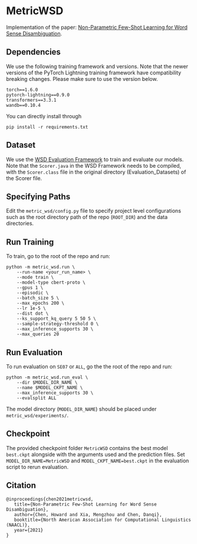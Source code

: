 # MetricWSD
Implementation of the paper: [Non-Parametric Few-Shot Learning for Word Sense Disambiguation](https://arxiv.org/abs/2104.12677).

## Dependencies
We use the following training framework and versions. Note that the newer versions of the PyTorch Lightning training framework have compatibility breaking changes. Please make sure to use the version below.

```
torch==1.6.0
pytorch-lightning==0.9.0
transformers==3.3.1
wandb==0.10.4
```

You can directly install through

```
pip install -r requirements.txt
```

## Dataset
We use the [WSD Evaluation Framework](http://lcl.uniroma1.it/wsdeval/) to train and evaluate our models. Note that the `Scorer.java` in the WSD Framework needs to be compiled, with the `Scorer.class` file in the original directory (Evaluation_Datasets) of the Scorer file.

## Specifying Paths
Edit the `metric_wsd/config.py` file to specify project level configurations such as the root directory path of the repo (`ROOT_DIR`) and the data directories.

## Run Training
To train, go to the root of the repo and run:

```
python -m metric_wsd.run \
    --run-name <your_run_name> \
    --mode train \
    --model-type cbert-proto \
    --gpus 1 \
    --episodic \
    --batch_size 5 \
    --max_epochs 200 \
    --lr 1e-5 \
    --dist dot \
    --ks_support_kq_query 5 50 5 \
    --sample-strategy-threshold 0 \
    --max_inference_supports 30 \
    --max_queries 20
```

## Run Evaluation
To run evaluation on `SE07` or `ALL`, go the the root of the repo and run:

```
python -m metric_wsd.run_eval \
    --dir $MODEL_DIR_NAME \
    --name $MODEL_CKPT_NAME \
    --max_inference_supports 30 \
    --evalsplit ALL
```
The model directory (`MODEL_DIR_NAME`) should be placed under `metric_wsd/experiments/`.

## Checkpoint
The provided checkpoint folder `MetricWSD` contains the best model `best.ckpt` alongside with the arguments used and the prediction files. Set `MODEL_DIR_NAME=MetricWSD` and `MODEL_CKPT_NAME=best.ckpt` in the evaluation script to rerun evaluation.

## Citation
```
@inproceedings{chen2021metricwsd,
   title={Non-Parametric Few-Shot Learning for Word Sense Disambiguation},
   author={Chen, Howard and Xia, Mengzhou and Chen, Danqi},
   booktitle={North American Association for Computational Linguistics (NAACL)},
   year={2021}
}
```
